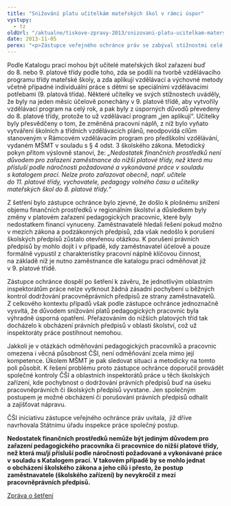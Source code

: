 ```yaml
---
title: "Snižování platu učitelkám mateřských škol v rámci úspor"
vystupy:
  - tz
oldUrl: "/aktualne/tiskove-zpravy-2013/snizovani-platu-ucitelkam-materskych-skol-v-ramci-uspor"
date: 2013-11-05
perex: "<p>Zástupce veřejného ochránce práv se zabýval stížnostmi celé řady učitelek v mateřských školách, které upozorňovaly na to, že v důsledku úsporných opatření byly hromadně přeřazovány do nižší platové třídy (z 9. platové třídy do 8. platové třídy). Nejvíce podnětů k ochránci směřovalo z Olomouckého kraje, problém se však plošně dotkl i jiných krajů v rámci celé České republiky. </p>"
---
```


<!-- imported from the old website -->

<p>Podle Katalogu prací mohou být učitelé mateřských škol zařazeni buď do 8. nebo 9. platové třídy podle toho, zda se podílí na tvorbě vzdělávacího programu třídy mateřské školy, a zda aplikují vzdělávací a výchovné metody včetně případné individuální práce s dětmi se speciálními vzdělávacími potřebami (9. platová třída). Některé učitelky ve svých stížnostech uváděly, že byly na jeden měsíc účelově ponechány v 9. platové třídě, aby vytvořily vzdělávací program na celý rok, a pak byly z úsporných důvodů převedeny do 8. platové třídy, protože to už vzdělávací program „jen aplikují“. Učitelky byly přesvědčeny o tom, že změněná pracovní náplň, z níž bylo vyňato vytváření školních a třídních vzdělávacích plánů, neodpovídá cílům stanoveným v Rámcovém vzdělávacím program pro předškolní vzdělávání, vydaném MŠMT v souladu s § 4 odst. 3 školského zákona. Metodický pokyn přitom výslovně stanoví, že:<em> „Nedostatek finančních prostředků není důvodem pro zařazení zaměstnance do nižší platové třídy, než která mu přísluší podle náročnosti požadované a vykonávané práce v souladu s katalogem prací. Nelze proto zařazovat obecně, např. učitele do 11. platové třídy, vychovatele, pedagogy volného času a učitelky mateřských škol do 8. platové třídy.“</em> </p><p>Z šetření bylo zástupce ochránce bylo zjevné, že došlo k plošnému snížení objemu finančních prostředků v regionálním školství a důsledkem byly změny v platovém zařazení pedagogických pracovnic, které byly nedostatkem financí vynuceny. Zaměstnavatelé hledali řešení pokud možno v mezích zákona a podzákonných předpisů, zda však nedošlo k porušení školských předpisů zůstalo otevřenou otázkou. K porušení právních předpisů by mohlo dojít i v případě, kdy zaměstnavatel účelově a pouze formálně vypustil z charakteristiky pracovní náplně klíčovou činnost, na základě níž je nutno zaměstnance dle katalogu prací odměňovat již v 9. platové třídě.</p><p>Zástupce ochránce dospěl po šetření k závěru, že jednotlivým oblastním inspektorátům práce nelze vytknout žádná zásadní pochybení u běžných kontrol dodržování pracovněprávních předpisů ze strany zaměstnavatelů. Z celkového kontextu případů však podle zástupce ochránce jednoznačně vysvítá, že důvodem snižování platů pedagogických pracovnic byla výhradně úsporná opatření. Přeřazováním do nižších platových tříd tak docházelo k obcházení právních předpisů v oblasti školství, což už inspektoráty práce postihnout nemohou.</p><p>Jakkoli je v otázkách odměňování pedagogických pracovníků a pracovnic omezena i věcná působnost ČŠI, není odměňování zcela mimo její kompetence. Úkolem MŠMT je pak sledovat situaci a metodicky na tomto poli působit. K řešení problému proto zástupce ochránce doporučil provádět společné kontroly ČŠI a oblastních inspektorátů práce u těch školských zařízení, kde pochybnost o dodržování právních předpisů buď na úseku pracovněprávních či školských předpisů vyvstane. Jen společným postupem je možné obcházení či porušování právních předpisů odhalit a zajišťovat nápravu. </p><p>ČŠI iniciativu zástupce veřejného ochránce práv uvítala,  již dříve navrhovala Státnímu úřadu inspekce práce společný postup.</p><p><strong>Nedostatek finančních prostředků nemůže být jediným důvodem pro zařazení pedagogického pracovníka či pracovnice do nižší platové třídy, než která mu/jí přísluší podle náročnosti požadované a vykonávané práce v souladu s Katalogem prací. V takovém případě by se mohlo jednat o obcházení školského zákona a jeho cílů i přesto, že postup zaměstnavatele (školského zařízení) by nevykročil z mezí pracovněprávních předpisů.</strong></p><p><a href="/uploads-import/STANOVISKA/Ostatni-organy/2345-2012-VOP-ZZ.pdf" target="_blank">Zpráva o šetření</a></p>
